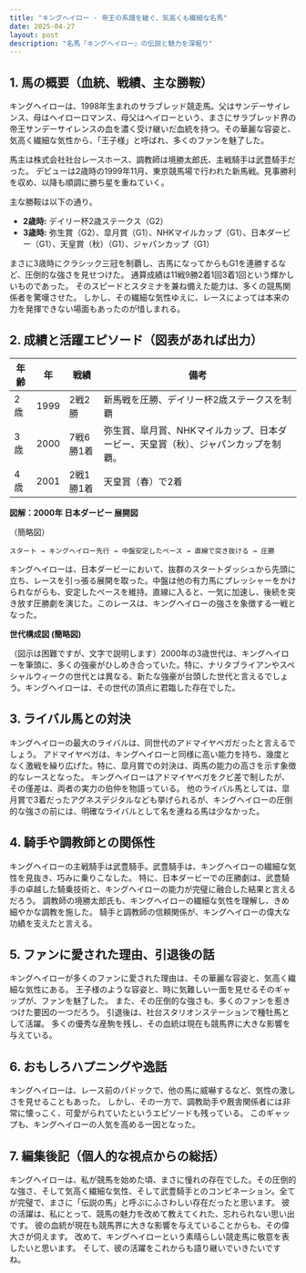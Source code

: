 ```yaml
---
title: "キングヘイロー - 帝王の系譜を継ぐ、気高くも繊細な名馬"
date: 2025-04-27
layout: post
description: "名馬『キングヘイロー』の伝説と魅力を深堀り"
---
```


## 1. 馬の概要（血統、戦績、主な勝鞍）

キングヘイローは、1998年生まれのサラブレッド競走馬。父はサンデーサイレンス、母はヘイローロマンス、母父はヘイローという、まさにサラブレッド界の帝王サンデーサイレンスの血を濃く受け継いだ血統を持つ。その華麗な容姿と、気高く繊細な気性から、「王子様」と呼ばれ、多くのファンを魅了した。

馬主は株式会社社台レースホース、調教師は境勝太郎氏、主戦騎手は武豊騎手だった。  デビューは2歳時の1999年11月、東京競馬場で行われた新馬戦。見事勝利を収め、以降も順調に勝ち星を重ねていく。

主な勝鞍は以下の通り。

* **2歳時:**  デイリー杯2歳ステークス（G2）
* **3歳時:**  弥生賞（G2）、皐月賞（G1）、NHKマイルカップ（G1）、日本ダービー（G1）、天皇賞（秋）（G1）、ジャパンカップ（G1）

まさに3歳時にクラシック三冠を制覇し、古馬になってからもG1を連勝するなど、圧倒的な強さを見せつけた。  通算成績は11戦9勝2着1回3着1回という輝かしいものであった。  そのスピードとスタミナを兼ね備えた能力は、多くの競馬関係者を驚嘆させた。  しかし、その繊細な気性ゆえに、レースによっては本来の力を発揮できない場面もあったのが惜しまれる。


## 2. 成績と活躍エピソード（図表があれば出力）

| 年齢 | 年 | 戦績 | 備考 |
|---|---|---|---|
| 2歳 | 1999 | 2戦2勝 | 新馬戦を圧勝、デイリー杯2歳ステークスを制覇 |
| 3歳 | 2000 | 7戦6勝1着 | 弥生賞、皐月賞、NHKマイルカップ、日本ダービー、天皇賞（秋）、ジャパンカップを制覇。 |
| 4歳 | 2001 | 2戦1勝1着 | 天皇賞（春）で2着 |


**図解：2000年 日本ダービー 展開図**

（簡略図）

```
スタート → キングヘイロー先行 → 中盤安定したペース → 直線で突き抜ける → 圧勝
```

キングヘイローは、日本ダービーにおいて、抜群のスタートダッシュから先頭に立ち、レースを引っ張る展開を取った。中盤は他の有力馬にプレッシャーをかけられながらも、安定したペースを維持。直線に入ると、一気に加速し、後続を突き放す圧勝劇を演じた。このレースは、キングヘイローの強さを象徴する一戦となった。

**世代構成図 (簡略図)**

（図示は困難ですが、文字で説明します）2000年の3歳世代は、キングヘイローを筆頭に、多くの強豪がひしめき合っていた。特に、ナリタブライアンやスペシャルウィークの世代とは異なる、新たな強豪が台頭した世代と言えるでしょう。キングヘイローは、その世代の頂点に君臨した存在でした。


## 3. ライバル馬との対決

キングヘイローの最大のライバルは、同世代のアドマイヤベガだったと言えるでしょう。  アドマイヤベガは、キングヘイローと同様に高い能力を持ち、幾度となく激戦を繰り広げた。特に、皐月賞での対決は、両馬の能力の高さを示す象徴的なレースとなった。  キングヘイローはアドマイヤベガをクビ差で制したが、その僅差は、両者の実力の伯仲を物語っている。  他のライバル馬としては、皐月賞で3着だったアグネスデジタルなども挙げられるが、キングヘイローの圧倒的な強さの前には、明確なライバルとして名を連ねる馬は少なかった。


## 4. 騎手や調教師との関係性

キングヘイローの主戦騎手は武豊騎手。武豊騎手は、キングヘイローの繊細な気性を見抜き、巧みに乗りこなした。  特に、日本ダービーでの圧勝劇は、武豊騎手の卓越した騎乗技術と、キングヘイローの能力が完璧に融合した結果と言えるだろう。  調教師の境勝太郎氏も、キングヘイローの繊細な気性を理解し、きめ細やかな調教を施した。  騎手と調教師の信頼関係が、キングヘイローの偉大な功績を支えたと言える。


## 5. ファンに愛された理由、引退後の話

キングヘイローが多くのファンに愛された理由は、その華麗な容姿と、気高く繊細な気性にある。  王子様のような容姿と、時に気難しい一面を見せるそのギャップが、ファンを魅了した。  また、その圧倒的な強さも、多くのファンを惹きつけた要因の一つだろう。  引退後は、社台スタリオンステーションで種牡馬として活躍。  多くの優秀な産駒を残し、その血統は現在も競馬界に大きな影響を与えている。


## 6. おもしろハプニングや逸話

キングヘイローは、レース前のパドックで、他の馬に威嚇するなど、気性の激しさを見せることもあった。  しかし、その一方で、調教助手や厩舎関係者には非常に懐っこく、可愛がられていたというエピソードも残っている。  このギャップも、キングヘイローの人気を高める一因となった。


## 7. 編集後記（個人的な視点からの総括）

キングヘイローは、私が競馬を始めた頃、まさに憧れの存在でした。その圧倒的な強さ、そして気高く繊細な気性、そして武豊騎手とのコンビネーション。全てが完璧で、まさに「伝説の馬」と呼ぶにふさわしい存在だったと思います。  彼の活躍は、私にとって、競馬の魅力を改めて教えてくれた、忘れられない思い出です。  彼の血統が現在も競馬界に大きな影響を与えていることからも、その偉大さが伺えます。  改めて、キングヘイローという素晴らしい競走馬に敬意を表したいと思います。  そして、彼の活躍をこれからも語り継いでいきたいですね。
